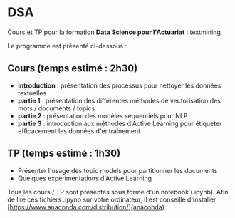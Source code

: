 # DSA

Cours et TP pour la formation <b>Data Science pour l'Actuariat</b> : textmining

Le programme est présenté ci-dessous :

## Cours (temps estimé : 2h30)
- <b>introduction</b> : présentation des processus pour nettoyer les données textuelles
- <b>partie 1</b> : présentation des différentes méthodes de vectorisation des mots / documents / topics
- <b>partie 2</b> : présentation des modèles séquentiels pour NLP
- <b>partie 3</b> : introduction aux méthodes d'Active Learning pour étiqueter efficacement les données d'entraînement

## TP (temps estimé : 1h30)
- Présenter l'usage des topic models pour partitionner les documents
- Quelques expérimentations d'Active Learning

Tous les cours / TP sont présentés sous forme d'un notebook (.ipynb). Afin de lire ces fichiers .ipynb sur votre ordinateur, il est conseillé d'installer [https://www.anaconda.com/distribution/](anaconda).
